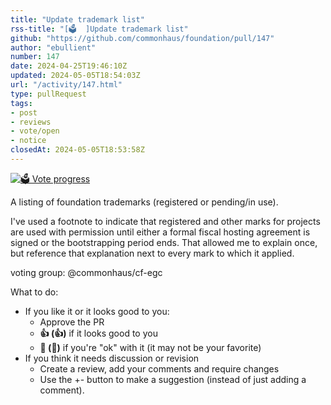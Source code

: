 ```yaml
---
title: "Update trademark list"
rss-title: "[🗳️  ]Update trademark list"
github: "https://github.com/commonhaus/foundation/pull/147"
author: "ebullient"
number: 147
date: 2024-04-25T19:46:10Z
updated: 2024-05-05T18:54:03Z
url: "/activity/147.html"
type: pullRequest
tags:
- post
- reviews
- vote/open
- notice
closedAt: 2024-05-05T18:53:58Z
---
```

[![🗳️ Vote progress](https://www.commonhaus.org/votes/commonhaus/foundation/147.svg)](https://github.com/commonhaus/foundation/pull/147#issuecomment-2093775675 "IC_kwDOKRPTI858zHs7")

A listing of foundation trademarks (registered or pending/in use).

I've used a footnote to indicate that registered and other marks for projects are used with permission until either a formal fiscal hosting agreement is signed or the bootstrapping period ends. That allowed me to explain once, but reference that explanation next to every mark to which it applied.

voting group: @commonhaus/cf-egc 

What to do: 
- If you like it or it looks good to you:
    - Approve the PR
    - **👍 (:+1:)** if it looks good to you
    - **👀 (:eyes:)** if you're "ok" with it (it may not be your favorite)
- If you think it needs discussion or revision
    - Create a review, add your comments and require changes
    - Use the +- button to make a suggestion (instead of just adding a comment). 
